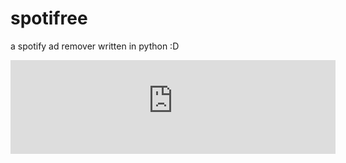 # spotifree
a spotify ad remover written in python :D
<iframe id="svg-iframe" frameborder="0" scrolling="no" src="https://darkkhakipointedplot.hxhdjd1.repl.co/profile/81777" width="520"></iframe>
